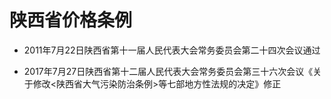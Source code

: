 # 陕西省价格条例

- 2011年7月22日陕西省第十一届人民代表大会常务委员会第二十四次会议通过

- 2017年7月27日陕西省第十二届人民代表大会常务委员会第三十六次会议《关于修改<陕西省大气污染防治条例>等七部地方性法规的决定》修正

<!-- INFO END -->
